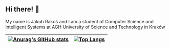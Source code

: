 ## Hi there! 👋

My name is Jakub Rakuś and I am a student of Computer Science and Intelligent Systems at AGH University of Science and Technology in Kraków

| [![Anurag's GitHub stats](https://github-readme-stats.vercel.app/api?username=this0is0kuba&show_icons=true&count_private=true&theme=dracula&hide_title=true)](https://github.com/anuraghazra/github-readme-stats) | [![Top Langs](https://github-readme-stats.vercel.app/api/top-langs/?username=this0is0kuba&layout=compact)](https://github.com/anuraghazra/github-readme-stats) |
| --- | --- |
